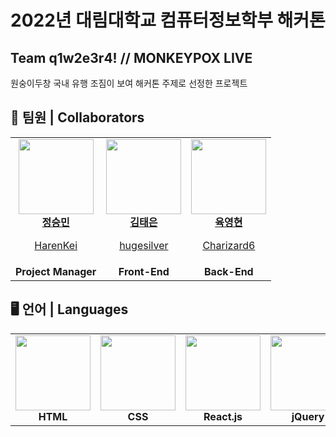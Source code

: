 # 2022년 대림대학교 컴퓨터정보학부 해커톤
## Team q1w2e3r4! // MONKEYPOX LIVE
원숭이두창 국내 유행 조짐이 보여 해커톤 주제로 선정한 프로젝트

## 👥  팀원 | Collaborators
<table>
<tr>
<td align="center">
<a href="https://github.com/harenkei">
<img src="https://avatars.githubusercontent.com/u/47844901?v=4" width="120px" height="auto" >
<br>
<b>정승민</b>
<br>
<p>HarenKei</p>
</a>
</td>
<td align="center">
<a href="https://github.com/hugesilver">
<img src="https://avatars.githubusercontent.com/u/44265544?v=4" width="120px" height="auto" >
<br>
<b>김태은</b>
<br>
<p>hugesilver</p>
</a>
</td>
<td align="center">
<a href="https://github.com/charizard6">
<img src="https://avatars.githubusercontent.com/u/107835703?v=4" width="120px" height="auto" >
<br>
<b>육영현</b>
<br>
<p>Charizard6</p>
</a>
</td>
</tr>
<tr>
<td align="center"><b>Project Manager</b></td>
<td align="center"><b>Front-End</b></td>
<td align="center"><b>Back-End</b></td>
</tr>
</table>

## 🖥 언어 | Languages
<table>
<tr>
<td align="center">
<img src="https://cdn.iconscout.com/icon/free/png-256/html-2752158-2284975.png" width="120px" height="auto">
<br>
<b>HTML</b>
</td>
<td align="center">
<img src="https://cdn.iconscout.com/icon/free/png-256/css3-11-1175239.png" width="120px" height="auto">
<br>
<b>CSS</b>
</td>
<td align="center">
<img src="https://cdn.iconscout.com/icon/free/png-256/react-1-282599.png" width="120px" height="auto">
<br>
<b>React.js</b>
</td>
<td align="center">
<img src="https://cdn.iconscout.com/icon/free/png-256/jquery-7-1175152.png" width="120px" height="auto">
<br>
<b>jQuery</b>
</td>
<td align="center">
<img src="https://cdn.iconscout.com/icon/free/png-256/java-59-1174952.png" width="120px" height="auto">
<br>
<b>Java</b>
</td>
</tr>
</table>

